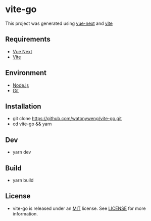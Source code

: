 # vite-go

This project was generated using [vue-next](https://github.com/vuejs/vue-next) and [vite](https://github.com/vitejs/vite)

## Requirements

- [Vue Next](https://v3.vuejs.org)
- [Vite](https://vitejs.dev)

## Environment

- [Node.js](https://nodejs.org)
- [Git](https://git-scm.com)

## Installation

- git clone <https://github.com/watonyweng/vite-go.git>
- cd vite-go && yarn

## Dev

- yarn dev

## Build

- yarn build

## License

- vite-go is released under an [MIT](https://opensource.org/licenses/MIT) license. See [LICENSE](https://github.com/watonyweng/vite-go/tree/master/LICENSE) for more information.